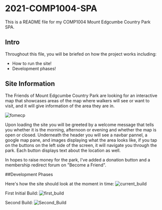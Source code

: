 # 2021-COMP1004-SPA

This is a README file for my COMP1004 Mount Edgcumbe Country Park SPA.

## Intro

Throughout this file, you will be briefed on how the project works including:

* How to run the site!
* Development phases!

## Site Information

The Friends of Mount Edgcumbe Country Park are looking for an interactive map that showcases areas of the map where walkers will see or want to visit,
and it will give information of the area they are in. 

![fomecp](https://i.imgur.com/5ngmsjP.png)

Upon loading the site you will be greeted by a welcome message that tells you whether it is the morning, afternoon or evening and whether the map is open or closed.
Underneath the header you will see a navbar pannel, a google map pane, and images displaying what the area looks like, if you tap on the buttons on the left side of the screen, it
will navigate you through the park. Each button displays text about the location as well. 

In hopes to raise money for the park, I've added a donation button and a membership redirect forum on "Become a Friend".

##Development Phases

Here's how the site should look at the moment in time:
![current_build](https://i.imgur.com/aRtK5iY.jpg)

First Initial Build:
![first_build](https://i.imgur.com/YV1cgzJ.jpg)

Second Build:
![Second_Build](https://i.imgur.com/4EJQUPu.png)


